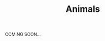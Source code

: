 ---
title: Animals
layout: default
description: back-breaking
body: >
  COMING SOON...
type: artwork
order: 4
---